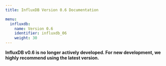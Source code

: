 ```yaml
---
title: InfluxDB Version 0.6 Documentation

menu:
  influxdb:
    name: Version 0.6
    identifier: influxdb_06
    weight: 30
---
```


__InfluxDB v0.6 is no longer actively developed.
For new development, we highly recommend using the latest version.__
